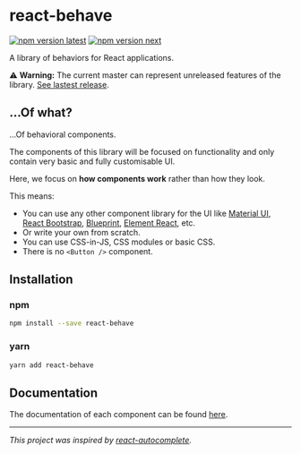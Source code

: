 <!--
  THIS FILE WAS GENERATED!
  Don't make any changes in it, update README-template.md instead.
  If you still need to make changes in this file, remove this header so it won't be overridden.
-->

# react-behave

[![npm version latest](https://img.shields.io/npm/v/react-behave/latest.svg?colorB=success&style=flat-square)](https://www.npmjs.com/package/react-behave)
[![npm version next](https://img.shields.io/npm/v/react-behave/next.svg?colorB=blue&style=flat-square)](https://www.npmjs.com/package/react-behave/v/1.0.0-rc.4)

A library of behaviors for React applications.

⚠️ **Warning:** The current master can represent unreleased features of the library.
[See lastest release](https://github.com/simonrelet/react-behave/tree/1.0.0-rc.4).

## ...Of what?

...Of behavioral components.

The components of this library will be focused on functionality and only contain very basic and fully customisable UI.

Here, we focus on **how components work** rather than how they look.

This means:

- You can use any other component library for the UI like [Material UI](https://material-ui.com/), [React Bootstrap](https://react-bootstrap.github.io/), [Blueprint](http://blueprintjs.com/), [Element React](https://eleme.github.io/element-react/#/en-US/quick-start), etc.
- Or write your own from scratch.
- You can use CSS-in-JS, CSS modules or basic CSS.
- There is no `<Button />` component.

## Installation

### npm

```sh
npm install --save react-behave
```

### yarn

```sh
yarn add react-behave
```

## Documentation

The documentation of each component can be found [here](https://github.com/simonrelet/react-behave/tree/1.0.0-rc.4/docs).

---

_This project was inspired by [react-autocomplete](https://github.com/reactjs/react-autocomplete)._
